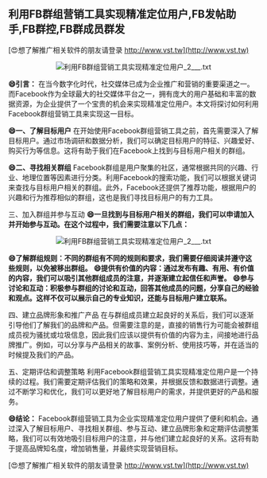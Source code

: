 ## **利用FB群组营销工具实现精准定位用户,FB发帖助手,FB群控,FB群成员群发**

[😍想了解推广相关软件的朋友请登录 http://www.vst.tw](http://www.vst.tw)

 <center><img src="https://vst.tw/MP4/tuiguang/png/2.png" alt="利用FB群组营销工具实现精准定位用户_2___.txt"></center>

**😄引言：**
在当今数字化时代，社交媒体已成为企业推广和营销的重要渠道之一。而Facebook作为全球最大的社交媒体平台之一，拥有庞大的用户基础和丰富的数据资源，为企业提供了一个宝贵的机会来实现精准定位用户。本文将探讨如何利用Facebook群组营销工具来实现这一目标。

**😄一、了解目标用户**
在开始使用Facebook群组营销工具之前，首先需要深入了解目标用户。通过市场调研和数据分析，我们可以确定目标用户的特征、兴趣爱好、购买行为等信息。这将有助于我们在Facebook上找到与目标用户相关的群组。

**😄二、寻找相关群组**
Facebook群组是用户聚集的社区，通常根据共同的兴趣、行业、地理位置等因素进行分类。利用Facebook的搜索功能，我们可以根据关键词来查找与目标用户相关的群组。此外，Facebook还提供了推荐功能，根据用户的兴趣和行为推荐相似的群组，这也是我们寻找目标用户的有力工具。

三、加入群组并参与互动
**😄一旦找到与目标用户相关的群组，我们可以申请加入并开始参与互动。在这个过程中，我们需要注意以下几点：**

 <center><img src="https://vst.tw/MP4/tuiguang/png/8.png" alt="利用FB群组营销工具实现精准定位用户_2___.txt"></center>

**😄了解群组规则：不同的群组有不同的规则和要求，我们需要仔细阅读并遵守这些规则，以免被移出群组。**
**😄提供有价值的内容：通过发布有趣、有用、有价值的内容，我们可以吸引其他群组成员的注意，并逐渐建立起信任和声誉。**
**😄参与讨论和互动：积极参与群组的讨论和互动，回答其他成员的问题，分享自己的经验和观点。这样不仅可以展示自己的专业知识，还能与目标用户建立联系。**

四、建立品牌形象和推广产品
在与群组成员建立起良好的关系后，我们可以逐渐引导他们了解我们的品牌和产品。但需要注意的是，直接的销售行为可能会被群组成员视为骚扰或垃圾信息，因此我们应该以提供有价值的内容为主，间接地进行品牌推广。例如，可以分享与产品相关的故事、案例分析、使用技巧等，并在适当的时候提及我们的产品。

五、定期评估和调整策略
利用Facebook群组营销工具实现精准定位用户是一个持续的过程。我们需要定期评估我们的策略和效果，并根据反馈和数据进行调整。通过不断学习和优化，我们可以更好地了解目标用户的需求，并提供更好的产品和服务。

**😄结论：**
Facebook群组营销工具为企业实现精准定位用户提供了便利和机会。通过深入了解目标用户、寻找相关群组、参与互动、建立品牌形象和定期评估调整策略，我们可以有效地吸引目标用户的注意，并与他们建立起良好的关系。这将有助于提高品牌知名度，增加销售量，并最终实现营销目标。

[😍想了解推广相关软件的朋友请登录 http://www.vst.tw](http://www.vst.tw)



